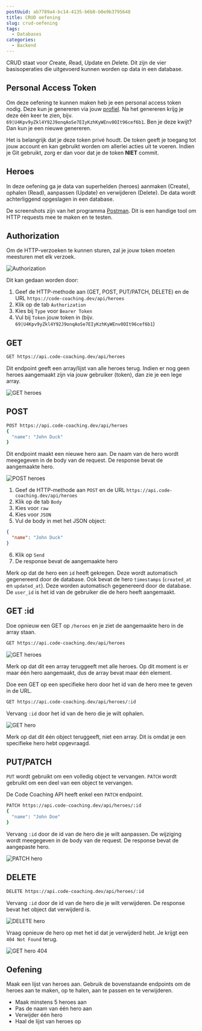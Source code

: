 ```yaml
---
postUuid: ab7789a4-bc14-4135-b6b8-b0e9b3795648
title: CRUD oefening
slug: crud-oefening
tags:
  - Databases
categories:
  - Backend
---
```


CRUD staat voor *C*reate, *R*ead, *U*pdate en *D*elete. Dit zijn de vier basisoperaties die uitgevoerd kunnen worden op data in een database.

## Personal Access Token

Om deze oefening te kunnen maken heb je een personal access token nodig. Deze kun je genereren via jouw [profiel](https://code-coaching.dev/profiel). Na het genereren krijg je deze één keer te zien, bijv. `69|U4Kpv9yZkl4Y92J9onqAoSe7EIyKzhKyWEnv0OIt96cef6b1`. Ben je deze kwijt? Dan kun je een nieuwe genereren.

Het is belangrijk dat je deze token privé houdt. De token geeft je toegang tot jouw account en kan gebruikt worden om allerlei acties uit te voeren. Indien je Git gebruikt, zorg er dan voor dat je de token **NIET** commit.

## Heroes

In deze oefening ga je data van superhelden (heroes) aanmaken (Create), ophalen (Read), aanpassen (Update) en verwijderen (Delete). De data wordt achterliggend opgeslagen in een database.

De screenshots zijn van het programma [Postman](https://www.postman.com/). Dit is een handige tool om HTTP requests mee te maken en te testen.

## Authorization

Om de HTTP-verzoeken te kunnen sturen, zal je jouw token moeten meesturen met elk verzoek.

![Authorization](/img/blog/crud-heroes/authorization.png)

Dit kan gedaan worden door:

1. Geef de HTTP-methode aan (GET, POST, PUT/PATCH, DELETE) en de URL `https://code-coaching.dev/api/heroes`
2. Klik op de tab `Authorization`
3. Kies bij `Type` voor `Bearer Token`
4. Vul bij `Token` jouw token in (bijv. `69|U4Kpv9yZkl4Y92J9onqAoSe7EIyKzhKyWEnv0OIt96cef6b1`)

## GET

```sh
GET https://api.code-coaching.dev/api/heroes
```

Dit endpoint geeft een array/lijst van alle heroes terug. Indien er nog geen heroes aangemaakt zijn via jouw gebruiker (token), dan zie je een lege array.

![GET heroes](/img/blog/crud-heroes/get-heroes.png)

## POST

```sh
POST https://api.code-coaching.dev/api/heroes
{
  "name": "John Duck"
}
```

Dit endpoint maakt een nieuwe hero aan. De naam van de hero wordt meegegeven in de body van de request. De response bevat de aangemaakte hero.

![POST heroes](/img/blog/crud-heroes/post-heroes.png)

1. Geef de HTTP-methode aan `POST` en de URL `https://api.code-coaching.dev/api/heroes`
2. Klik op de tab `Body`
3. Kies voor `raw`
4. Kies voor `JSON`
5. Vul de body in met het JSON object:

```json
{
  "name": "John Duck"
}
```

6. Klik op `Send`
7. De response bevat de aangemaakte hero

Merk op dat de hero een `id` heeft gekregen. Deze wordt automatisch gegenereerd door de database. Ook bevat de hero `timestamps` (`created_at` en `updated_at`). Deze worden automatisch gegenereerd door de database. De `user_id` is het id van de gebruiker die de hero heeft aangemaakt.

## GET :id

Doe opnieuw een GET op `/heroes` en je ziet de aangemaakte hero in de array staan.

```sh
GET https://api.code-coaching.dev/api/heroes
```

![GET heroes](/img/blog/crud-heroes/get-heroes-result.png)

Merk op dat dit een array teruggeeft met alle heroes. Op dit moment is er maar één hero aangemaakt, dus de array bevat maar één element.

Doe een GET op een specifieke hero door het id van de hero mee te geven in de URL.

```sh
GET https://api.code-coaching.dev/api/heroes/:id
```

Vervang `:id` door het id van de hero die je wilt ophalen.

![GET hero](/img/blog/crud-heroes/get-heroes-id.png)

Merk op dat dit één object teruggeeft, niet een array. Dit is omdat je een specifieke hero hebt opgevraagd.

## PUT/PATCH

`PUT` wordt gebruikt om een volledig object te vervangen. `PATCH` wordt gebruikt om een deel van een object te vervangen.

De Code Coaching API heeft enkel een `PATCH` endpoint.

```sh
PATCH https://api.code-coaching.dev/api/heroes/:id
{
  "name": "John Doe"
}
```

Vervang `:id` door de id van de hero die je wilt aanpassen. De wijziging wordt meegegeven in de body van de request. De response bevat de aangepaste hero.

![PATCH hero](/img/blog/crud-heroes/patch-heroes-id.png)

## DELETE

```sh
DELETE https://api.code-coaching.dev/api/heroes/:id
```

Vervang `:id` door de id van de hero die je wilt verwijderen. De response bevat het object dat verwijderd is.

![DELETE hero](/img/blog/crud-heroes/delete-heroes-id.png)

Vraag opnieuw de hero op met het id dat je verwijderd hebt. Je krijgt een `404 Not Found` terug.

![GET hero 404](/img/blog/crud-heroes/get-heroes-unknown-id.png)

## Oefening

Maak een lijst van heroes aan. Gebruik de bovenstaande endpoints om de heroes aan te maken, op te halen, aan te passen en te verwijderen.

- Maak minstens 5 heroes aan
- Pas de naam van één hero aan
- Verwijder één hero
- Haal de lijst van heroes op

